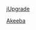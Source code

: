 [jUpgrade](http://extensions.joomla.org/extensions/migration-a-conversion/joomla-migration/11658)

[Akeeba](http://www.akeebabackup.com/)